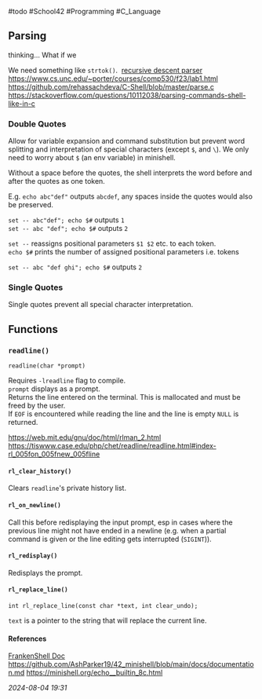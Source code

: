 #todo #School42 #Programming #C_Language 

## Parsing

thinking...
What if we 

We need something like `strtok()`.
 [recursive descent parser](http://en.wikipedia.org/wiki/Recursive_descent_parser)
https://www.cs.unc.edu/~porter/courses/comp530/f23/lab1.html
https://github.com/rehassachdeva/C-Shell/blob/master/parse.c
https://stackoverflow.com/questions/10112038/parsing-commands-shell-like-in-c



### Double Quotes

Allow for variable expansion and command substitution but prevent word splitting and interpretation of special characters (except `$`, and `\`). We only need to worry about `$` (an env variable) in minishell.  
  
Without a space before the quotes, the shell interprets the word before and after the quotes as one token.  
  
E.g. `echo abc"def"` outputs `abcdef`, any spaces inside the quotes would also be preserved.  
  
`set -- abc"def"; echo $#` outputs `1`  
`set -- abc "def"; echo $#` outputs `2`  
  
`set --` reassigns positional parameters `$1 $2` etc. to each token.  
`echo $#` prints the number of assigned positional parameters i.e. tokens  
  
`set -- abc "def ghi"; echo $#` outputs `2`  
  
### Single Quotes  

Single quotes prevent all special character interpretation.  
    
## Functions

### `readline()`

`readline(char *prompt)`  
  
Requires `-lreadline` flag to compile.  
`prompt` displays as a prompt.  
Returns the line entered on the terminal. This is mallocated and must be freed by the user.  
If `EOF` is encountered while reading the line and the line is empty `NULL` is returned.

https://web.mit.edu/gnu/doc/html/rlman_2.html
https://tiswww.case.edu/php/chet/readline/readline.html#index-rl_005fon_005fnew_005fline

#### `rl_clear_history()`

Clears `readline`'s private history list.

#### `rl_on_newline()`

Call this before redisplaying the input prompt, esp in cases where the previous line might not have ended in a newline (e.g. when a partial command is given or the line editing gets interrupted (`SIGINT`)).

#### `rl_redisplay()`

Redisplays the prompt.
#### `rl_replace_line()`

`int rl_replace_line(const char *text, int clear_undo);`

`text` is a pointer to the string that will replace the current line.

#### References
[FrankenShell Doc](https://github.com/AshParker19/42_minishell/blob/main/docs/documentation.md)
https://github.com/AshParker19/42_minishell/blob/main/docs/documentation.md
https://minishell.org/echo__builtin_8c.html

_2024-08-04 19:31_